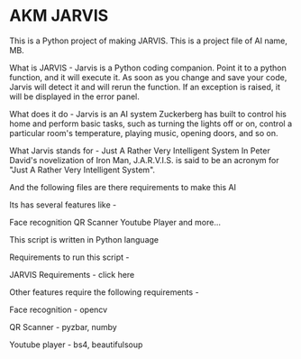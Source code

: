 # AKM JARVIS
This is a Python project of making JARVIS. This is a project file of AI name, MB. 

What is JARVIS -
Jarvis is a Python coding companion. Point it to a python function, and it will execute it. As soon as you change and save your code, Jarvis will detect it and will rerun the function. If an exception is raised, it will be displayed in the error panel.

What does it do - 
Jarvis is an AI system Zuckerberg has built to control his home and perform basic tasks, such as turning the lights off or on, control a particular room's temperature, playing music, opening doors, and so on.

What Jarvis stands for - 
Just A Rather Very Intelligent System
In Peter David's novelization of Iron Man, J.A.R.V.I.S. is said to be an acronym for "Just A Rather Very Intelligent System".


And the following files are there requirements to make this AI

Its has several features like -

Face recognition 
QR Scanner
Youtube Player and more...

This script is written in Python language

Requirements to run this script - 

JARVIS Requirements - click here

Other features require the following requirements - 

Face recognition  - opencv

QR Scanner - pyzbar, numby

Youtube player - bs4, beautifulsoup

